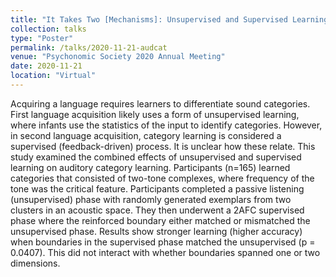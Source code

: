 ```yaml
---
title: "It Takes Two [Mechanisms]: Unsupervised and Supervised Learning of Auditory Categories"
collection: talks
type: "Poster"
permalink: /talks/2020-11-21-audcat
venue: "Psychonomic Society 2020 Annual Meeting"
date: 2020-11-21
location: "Virtual"
---
```


Acquiring a language requires learners to differentiate sound categories. First language acquisition likely uses a form of unsupervised learning, where infants use the statistics of the input to identify categories. However, in second language acquisition, category learning is considered a supervised (feedback-driven) process. It is unclear how these relate. This study examined the combined effects of unsupervised and supervised learning on auditory category learning. Participants (n=165) learned categories that consisted of two-tone complexes, where frequency of the tone was the critical feature. Participants completed a passive listening (unsupervised) phase with randomly generated exemplars from two clusters in an acoustic space. They then underwent a 2AFC supervised phase where the reinforced boundary either matched or mismatched the unsupervised phase. Results show stronger learning (higher accuracy) when boundaries in the supervised phase matched the unsupervised (p = 0.0407). This did not interact with whether boundaries spanned one or two dimensions.

